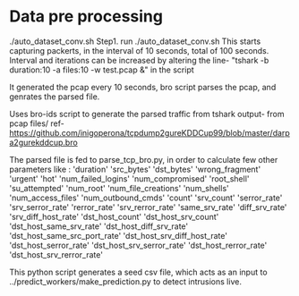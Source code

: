 # Data pre processing
./auto_dataset_conv.sh
Step1. run ./auto_dataset_conv.sh
This starts capturing packerts, in the interval of 10 seconds, total of 100 seconds. Interval and iterations can be increased by altering the line- "tshark  -b duration:10 -a files:10 -w test.pcap &" in the script

It generated the pcap every 10 seconds, bro script parses the pcap, and genrates the parsed file. 

Uses bro-ids script to generate the parsed traffic from tshark output- from pcap files/ 
ref- https://github.com/inigoperona/tcpdump2gureKDDCup99/blob/master/darpa2gurekddcup.bro

The  parsed file is fed to parse_tcp_bro.py, in order to calculate few other parameters like :
'duration'	'src_bytes'	'dst_bytes'	'wrong_fragment'	'urgent'	'hot'	'num_failed_logins'	'num_compromised'	'root_shell'	'su_attempted'	'num_root'	'num_file_creations'	'num_shells'	'num_access_files'	'num_outbound_cmds' 'count'	'srv_count'	'serror_rate'	'srv_serror_rate'	'rerror_rate'	'srv_rerror_rate'	'same_srv_rate'	'diff_srv_rate'	'srv_diff_host_rate'	'dst_host_count'	'dst_host_srv_count'	'dst_host_same_srv_rate'	'dst_host_diff_srv_rate'	'dst_host_same_src_port_rate'	'dst_host_srv_diff_host_rate'	'dst_host_serror_rate'	'dst_host_srv_serror_rate'	'dst_host_rerror_rate'	'dst_host_srv_rerror_rate'		


This python script generates a seed csv file, which acts as an input to ../predict_workers/make_prediction.py to detect intrusions live. 
